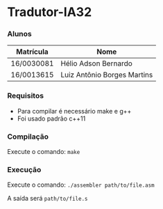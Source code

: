# Tradutor-IA32

### Alunos

Matrícula | Nome
--- | ---
16/0030081 | Hélio Adson Bernardo
16/0013615 | Luiz Antônio Borges Martins

### Requisitos

- Para compilar é necessário make e g++
- Foi usado padrão c++11

### Compilação

Execute o comando:
`make`

### Execução

Execute o comando:
`./assembler path/to/file.asm`

A saída será `path/to/file.s`
